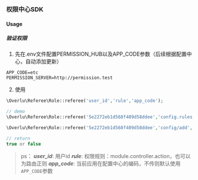 ### 权限中心SDK

#### Usage

##### 验证权限

1. 先在.env文件配置PERMISSION_HUB以及APP_CODE参数（后续根据配置中心，自动添加更新）
```dotenv
APP_CODE=etc
PERMISSION_SERVER=http://permission.test
```

2. 使用
```php
\Overlu\Referee\Role::referee('user_id','rule','app_code');

// demo
\Overlu\Referee\Role::referee('5e2272eb1d568f409d58ddee','config.rules.add','etc');

\Overlu\Referee\Role::referee('5e2272eb1d568f409d58ddee','config/add','etc');

// return
true or false
```
> ps：
> ___user_id___: 用户id
> ___rule___: 权限规则：module.controller.action，也可以为路由正则
> ___app_code___: 当前应用在配置中心的编码，不传则默认使用`APP_CODE`参数
